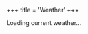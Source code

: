 +++
title = 'Weather'
+++

<div id="weather-info">Loading current weather...</div>

<script src="/js/fetchWeather.js"></script>
